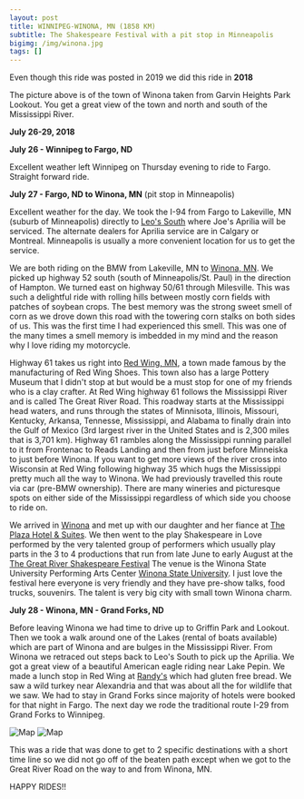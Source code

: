 ```yaml
---
layout: post
title: WINNIPEG-WINONA, MN (1858 KM)
subtitle: The Shakespeare Festival with a pit stop in Minneapolis
bigimg: /img/winona.jpg
tags: []
---
```


Even though this ride was posted in 2019 we did this ride in **2018**

The picture above is of the town of Winona taken from Garvin Heights Park Lookout. You get a great view of the town and north and south of the Mississippi River.

**July 26-29, 2018**

**July 26 - Winnipeg to Fargo, ND**

Excellent weather left Winnipeg on Thursday evening to ride to Fargo. Straight forward ride.

**July 27 - Fargo, ND to Winona, MN** (pit stop in Minneapolis)

Excellent weather for the day. We took the I-94 from Fargo to Lakeville, MN (suburb of Minneapolis) 
directly to [Leo's South](https://www.leossouth.com) where Joe's Aprilia will be serviced. The alternate dealers 
for Aprilia service are in Calgary or Montreal. Minneapolis is usually a more convenient location for us to get the service. 

We are both riding on the BMW from Lakeville, MN to [Winona, MN](https://www.en.m.wikipedia.org). We picked up highway 52 south (south of Minneapolis/St. Paul) in the direction of Hampton. We turned east on highway 50/61 through Milesville. 
This was such a delightful ride with rolling hills between mostly corn fields with patches of soybean crops. The best memory was the strong sweet smell of corn as we drove down this road with the towering corn stalks on both sides of us. This was the first time I had experienced this smell. This was one of the many times a smell memory is imbedded in my mind and the reason why I love riding my motorcycle.

Highway 61 takes us right into [Red Wing, MN](https://redwing.org), a town made famous by the manufacturing of Red Wing Shoes. This town also has a large Pottery Museum that I didn't stop at but would be a must stop for one of my friends who is a clay crafter. 
At Red Wing highway 61 follows the Mississippi River and is called The Great River Road. This roadway starts at the 
Mississippi head waters, and runs through the states of Minnisota, Illinois, Missouri, Kentucky, Arkansa, Tennesse, Mississippi, 
and Alabama to finally drain into the Gulf of Mexico (3rd largest river in the United States and is 2,300 miles that is 3,701 km). Highway 61 rambles along the Mississippi running parallel to it from Frontenac to Reads Landing and then from just before Minneiska to just before Winona. If you want to get more views of the river cross into Wisconsin at Red Wing following highway 35 which hugs the Mississippi pretty much all the way to Winona. We had previously travelled this route via car (pre-BMW ownership). There are many wineries and picturesque spots on either side of the Mississippi regardless of which side you choose to ride on.

We arrived in [Winona](https://www.winona.com) and met up with our daughter and her fiance at [The Plaza Hotel & Suites](https://www.plazawinona.com). We then went to the play Shakespeare in Love performed by the very talented group of performers which usually play parts in the 3 to 4 productions that run from late June to early August at the  [The Great River Shakespeare Festival](https://www.grsf.org) The venue is the Winona State University Performing Arts Center [Winona State University](https://www.winona.edu). I just love the festival here everyone is very friendly and they have pre-show talks, food trucks, souvenirs. The talent is very big city with small town Winona charm. 

**July 28 - Winona, MN - Grand Forks, ND**

Before leaving Winona we had time to drive up to Griffin Park and Lookout. Then we took a walk around one of the Lakes (rental of boats available) which are part of Winona and are bulges in the Mississippi River. From Winona we retraced out steps back to Leo's South to pick up the Aprilia. We got a great view of a beautiful American eagle riding near Lake Pepin. We made a lunch stop in Red Wing at [Randy's](http://randysinredwing.com/) which had gluten free bread. We saw a wild turkey near Alexandria and that was about all the for wildlife that we saw. We had to stay in Grand Forks since majority of hotels were booked for that night in Fargo. The next day we rode the traditional route I-29 from Grand Forks to Winnipeg.

![Map](https://klovetri.github.io/img/WpgMinn.png)
![Map](https://klovetri.github.io/img/MinWin.png)


This was a ride that was done to get to 2 specific destinations with a short time line so we did not go off of the beaten path except when we got to the Great River Road on the way to and from Winona, MN.

HAPPY RIDES!!



